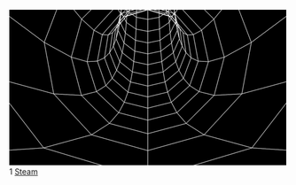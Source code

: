 ![alt text](4d59f15a633b8b448dd01a298c121ad9.gif) 1
[Steam](https://steamcommunity.com/id/yourrbestfriend/gamecards/730)




